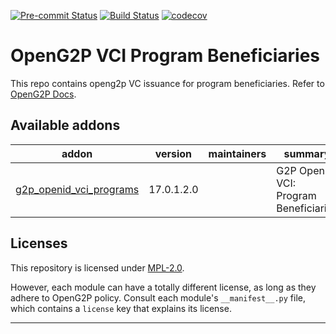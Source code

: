 
<!-- /!\ Non OCA Context : Set here the badge of your runbot / runboat instance. -->
[![Pre-commit Status](https://github.com/OpenG2P/openg2p-vci-beneficiary/actions/workflows/pre-commit.yml/badge.svg?branch=17.0-develop)](https://github.com/OpenG2P/openg2p-vci-beneficiary/actions/workflows/pre-commit.yml?query=branch%3A17.0-develop)
[![Build Status](https://github.com/OpenG2P/openg2p-vci-beneficiary/actions/workflows/test.yml/badge.svg?branch=17.0-develop)](https://github.com/OpenG2P/openg2p-vci-beneficiary/actions/workflows/test.yml?query=branch%3A17.0-develop)
[![codecov](https://codecov.io/gh/OpenG2P/openg2p-vci-beneficiary/branch/17.0-develop/graph/badge.svg)](https://codecov.io/gh/OpenG2P/openg2p-vci-beneficiary)
<!-- /!\ Non OCA Context : Set here the badge of your translation instance. -->

<!-- /!\ do not modify above this line -->

# OpenG2P VCI Program Beneficiaries

This repo contains openg2p VC issuance for program beneficiaries. Refer to [OpenG2P Docs](https://docs.openg2p.org).

<!-- /!\ do not modify below this line -->

<!-- prettier-ignore-start -->

[//]: # (addons)

Available addons
----------------
addon | version | maintainers | summary
--- | --- | --- | ---
[g2p_openid_vci_programs](g2p_openid_vci_programs/) | 17.0.1.2.0 |  | G2P OpenID VCI: Program Beneficiaries

[//]: # (end addons)

<!-- prettier-ignore-end -->

## Licenses

This repository is licensed under [MPL-2.0](LICENSE).

However, each module can have a totally different license, as long as they adhere to OpenG2P
policy. Consult each module's `__manifest__.py` file, which contains a `license` key
that explains its license.

----
<!-- /!\ Non OCA Context : Set here the full description of your organization. -->
